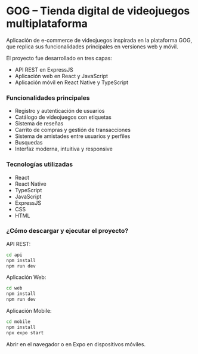# GOG – Tienda digital de videojuegos multiplataforma

Aplicación de e-commerce de videojuegos inspirada en la plataforma GOG, que replica sus funcionalidades principales en versiones web y móvil.

El proyecto fue desarrollado en tres capas:
* API REST en ExpressJS
* Aplicación web en React y JavaScript
* Aplicación móvil en React Native y TypeScript

### Funcionalidades principales
* Registro y autenticación de usuarios
* Catálogo de videojuegos con etiquetas
* Sistema de reseñas
* Carrito de compras y gestión de transacciones
* Sistema de amistades entre usuarios y perfiles
* Busquedas
* Interfaz moderna, intuitiva y responsive

### Tecnologías utilizadas
* React
* React Native
* TypeScript
* JavaScript
* ExpressJS
* CSS
* HTML

### ¿Cómo descargar y ejecutar el proyecto?
API REST:
```bash
cd api
npm install
npm run dev
```
Aplicación Web:
```bash
cd web
npm install
npm run dev
```
Aplicación Mobile:
```bash
cd mobile
npm install
npx expo start
```
Abrir en el navegador o en Expo en dispositivos móviles.
